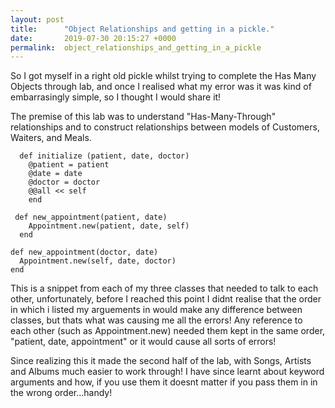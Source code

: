 ```yaml
---
layout: post
title:      "Object Relationships and getting in a pickle."
date:       2019-07-30 20:15:27 +0000
permalink:  object_relationships_and_getting_in_a_pickle
---
```


So I got myself in a right old pickle whilst trying to complete the Has Many Objects through lab, and once I realised what my error was it was kind of embarrasingly simple, so I thought I would share it!

The premise of this lab was to understand "Has-Many-Through" relationships  and to construct relationships between models of Customers, Waiters, and Meals.

```
  def initialize (patient, date, doctor)
    @patient = patient
    @date = date
    @doctor = doctor
    @@all << self
    end
```


```
 def new_appointment(patient, date)
    Appointment.new(patient, date, self)
  end
```

```
def new_appointment(doctor, date)
  Appointment.new(self, date, doctor)
end
```

This is a snippet from each of my three classes that needed to talk to each other, unfortunately, before I reached this point I didnt realise that the order in which i listed my arguements in would make any difference between classes, but thats what was causing me all the errors! Any reference to each other (such as Appointment.new) needed them kept in the same order, "patient, date, appointment" or it would cause all sorts of errors!

Since realizing this it made the second half of the lab, with Songs, Artists and Albums much easier to work through!
I have since learnt about keyword arguments and how, if you use them it doesnt matter if you pass them in in the wrong order...handy!





